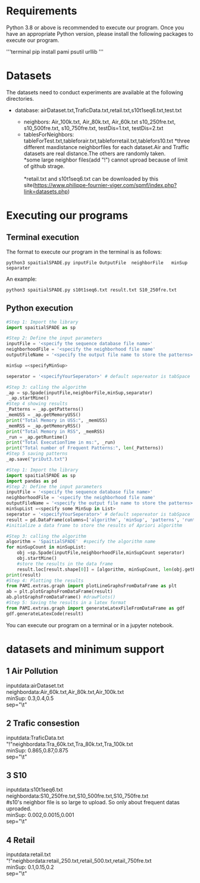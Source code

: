 # Requirements
Python 3.8 or above is recommended to execute our program. Once you have an appropriate Python version, please install the following packages to execute our program.

'''terminal
pip install pami psutil urllib
'''

# Datasets
 The datasets need to conduct experiments are available at the following directories.
   - database:<seqencial databases>
            airDataset.txt,TraficData.txt,retail.txt,s10t1seq6.txt,test.txt
     - neighbors:<neighbor files>
                Air_100k.txt, Air_80k.txt, Air_60k.txt
                s10_250fre.txt, s10_500fre.txt, s10_750fre.txt,
                testDis=1.txt, testDis=2.txt
     - tablesForNeighbors: <The nighbor files made from this table>
              tableForTest.txt,tableforair.txt,tableforretail.txt,tablefors10.txt
 *three different maxdistance neighborfiles for each dataset.Air and Traffic datasets are real distance.The others are randomly taken.<br>
*some large neighbor files(add "!") cannot uproad because of limit of github strage.<br>  
*retail.txt and s10t1seq6.txt can be downloaded by this site(https://www.philippe-fournier-viger.com/spmf/index.php?link=datasets.php) 
# Executing our programs

## Terminal execution
   The format to execute our program in the terminal is as follows:
   ```terminal
   python3 spaitialSPADE.py inputFile OutputFile  neighborFile   minSup separater
   ```
      
An example:
       
   ```terminal
   python3 spaitialSPADE.py s10t1seq6.txt result.txt S10_250fre.txt
   ```
       
## Python execution
```Python
#Step 1: Import the library
import spaitialSPADE as sp

#Step 2: Define the input parameters
inputFile = '<specify the sequence database file name>'
neighborhoodFile = '<specify the neighborhood file name'
outputFileName = '<specify the output file name to store the patterns>'

minSup =<specifyMinSup>

seperator = '<specifyYourSeperator>' # default sepereator is tabSpace

#Step 3: calling the algorithm
_ap = sp.Spade(inputFile,neighborFile,minSup,separator)
 _ap.startMine()
#Step 4 showing results
_Patterns = _ap.getPatterns()
_memUSS = _ap.getMemoryUSS()
print("Total Memory in USS:", _memUSS)
_memRSS = _ap.getMemoryRSS()
print("Total Memory in RSS", _memRSS)
_run = _ap.getRuntime()
print("Total ExecutionTime in ms:", _run)
print("Total number of Frequent Patterns:", len(_Patterns))
#Step 5 saving patterns
_ap.save("priOut3.txt")

```


```Python
#Step 1: Import the library
import spaitialSPADE as sp
import pandas as pd
#Step 2: Define the input parameters
inputFile = '<specify the sequence database file name>'
neighborhoodFile = '<specify the neighborhood file name'
outputFileName = '<specify the output file name to store the patterns>'
minSupList =<specify some MinSup in List>
seperator = '<specifyYourSeperator>' # default sepereator is tabSpace
result = pd.DataFrame(columns=['algorithm', 'minSup', 'patterns', 'runtime', 'memory']) 
#initialize a data frame to store the results of Apriori algorithm

#Step 3: calling the algorithm
algorithm = 'SpaitialSPADE'  #specify the algorithm name
for minSupCount in minSupList:
    obj =sp.Spade(inputFile,neighborhoodFile,minSupCount seperator)
    obj.startMine()
    #store the results in the data frame
    result.loc[result.shape[0]] = [algorithm, minSupCount, len(obj.getPatterns()), obj.getRuntime(), obj.getMemoryRSS()]
print(result)
#Step 4: Plotting the results
from PAMI.extras.graph import plotLineGraphsFromDataFrame as plt
ab = plt.plotGraphsFromDataFrame(result)
ab.plotGraphsFromDataFrame() #drawPlots()
#Step 5: Saving the results in a latex format
from PAMI.extras.graph import generateLatexFileFromDataFrame as gdf
gdf.generateLatexCode(result)
```


You can execute our program on a terminal or in a jupyter notebook. 




# datasets and minimum support
 ## 1 Air Pollution<br>
  inputdata:airDataset.txt<br>
  neighbordata:Air_60k.txt,Air_80k.txt,Air_100k.txt<br>
  minSup: 0.3,0.4,0.5<br>
  sep="\t"<br>
 ## 2 Trafic consestion<br>
  inputdata:TraficData.txt<br>
  "!"neighbordata:Tra_60k.txt,Tra_80k.txt,Tra_100k.txt<br>
  minSup: 0.865,0.87,0.875<br>
  sep="\t"<br>
 ## 3 S10
  inputdata:s10t1seq6.txt<br>
  neighbordata:S10_250fre.txt,S10_500fre.txt,S10_750fre.txt<br>
    #s10's neighbor file is so large to upload. So only about frequent datas uproaded.<br>
  minSup: 0.002,0.0015,0.001<br>
  sep="\t"<br>
 ## 4 Retail
  inputdata:retail.txt<br>
  "!"neighbordata:retail_250.txt,retail_500.txt,retail_750fre.txt<br>
  minSup: 0.1,0.15,0.2<br>
  sep="\t"<br>
  
